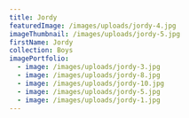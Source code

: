 ```yaml
---
title: Jordy
featuredImage: /images/uploads/jordy-4.jpg
imageThumbnail: /images/uploads/jordy-5.jpg
firstName: Jordy
collection: Boys
imagePortfolio:
  - image: /images/uploads/jordy-3.jpg
  - image: /images/uploads/jordy-8.jpg
  - image: /images/uploads/jordy-10.jpg
  - image: /images/uploads/jordy-5.jpg
  - image: /images/uploads/jordy-1.jpg
---
```


